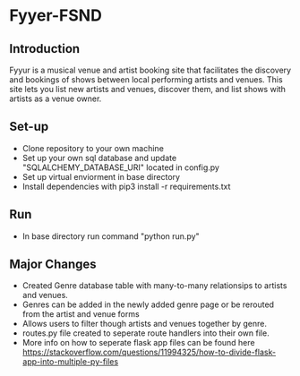 # Fyyer-FSND

## Introduction

Fyyur is a musical venue and artist booking site that facilitates the discovery and bookings of shows between local performing artists and venues. This site lets you list new artists and venues, discover them, and list shows with artists as a venue owner.

## Set-up

* Clone repository to your own machine
* Set up your own sql database and update "SQLALCHEMY_DATABASE_URI" located in config.py
* Set up virtual enviorment in base directory  
* Install dependencies with pip3 install -r requirements.txt

## Run
* In base directory run command "python run.py"

## Major Changes
* Created Genre database table with many-to-many relationsips to artists and venues.
* Genres can be added in the newly added genre page or be rerouted from the artist and venue forms
* Allows users to filter though artists and venues together by genre.
* routes.py file created to seperate route handlers into their own file.
* More info on how to seperate flask app files can be found here https://stackoverflow.com/questions/11994325/how-to-divide-flask-app-into-multiple-py-files